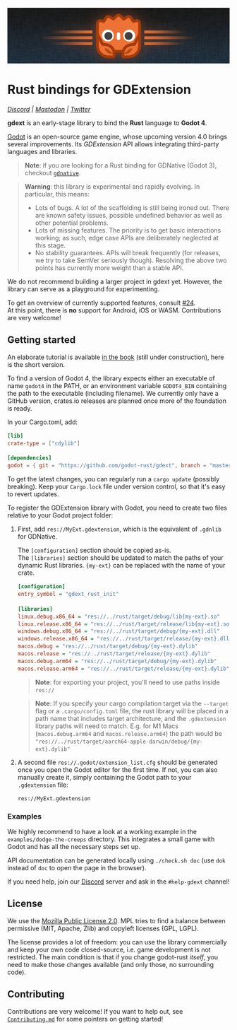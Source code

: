 ![logo.png](assets/gdext-ferris.png)

# Rust bindings for GDExtension

_[Discord] | [Mastodon] | [Twitter]_

**gdext** is an early-stage library to bind the **Rust** language to **Godot 4**.

[Godot] is an open-source game engine, whose upcoming version 4.0 brings several improvements.
Its _GDExtension_ API allows integrating third-party languages and libraries.

> **Note**: if you are looking for a Rust binding for GDNative (Godot 3), checkout [`gdnative`].

> **Warning**: this library is experimental and rapidly evolving. In particular, this means:
> * Lots of bugs. A lot of the scaffolding is still being ironed out. 
>   There are known safety issues, possible undefined behavior as well as other potential problems.
> * Lots of missing features. The priority is to get basic interactions working;
>   as such, edge case APIs are deliberately neglected at this stage.
> * No stability guarantees. APIs will break frequently (for releases, we try to take SemVer seriously though).
>   Resolving the above two points has currently more weight than a stable API.

We do not recommend building a larger project in gdext yet.
However, the library can serve as a playground for experimenting.

To get an overview of currently supported features, consult [#24](https://github.com/godot-rust/gdext/issues/24).  
At this point, there is **no** support for Android, iOS or WASM. Contributions are very welcome!


## Getting started

An elaborate tutorial is available [in the book] (still under construction), here is the short version.

To find a version of Godot 4, the library expects either an executable of name `godot4` in the PATH, or an environment variable `GODOT4_BIN`
containing the path to the executable (including filename).
We currently only have a GitHub version, crates.io releases are planned once more of the foundation is ready.

In your Cargo.toml, add:

```toml
[lib]
crate-type = ["cdylib"]

[dependencies]
godot = { git = "https://github.com/godot-rust/gdext", branch = "master" }
```
To get the latest changes, you can regularly run a `cargo update` (possibly breaking). Keep your `Cargo.lock` file under version control, so that it's easy to revert updates.

To register the GDExtension library with Godot, you need to create two files relative to your Godot project folder:

1. First, add `res://MyExt.gdextension`, which is the equivalent of `.gdnlib` for GDNative.

   The `[configuration]` section should be copied as-is.  
   The `[libraries]` section should be updated to match the paths of your dynamic Rust libraries.
   `{my-ext}` can be replaced with the name of your crate.
   ```ini
   [configuration]
   entry_symbol = "gdext_rust_init"
   
   [libraries]
   linux.debug.x86_64 = "res://../rust/target/debug/lib{my-ext}.so"
   linux.release.x86_64 = "res://../rust/target/release/lib{my-ext}.so"
   windows.debug.x86_64 = "res://../rust/target/debug/{my-ext}.dll"
   windows.release.x86_64 = "res://../rust/target/release/{my-ext}.dll"
   macos.debug = "res://../rust/target/debug/{my-ext}.dylib"
   macos.release = "res://../rust/target/release/{my-ext}.dylib"
   macos.debug.arm64 = "res://../rust/target/debug/{my-ext}.dylib"
   macos.release.arm64 = "res://../rust/target/release/{my-ext}.dylib"
   ```
   > **Note**: for exporting your project, you'll need to use paths inside `res://`

   > **Note**: If you specify your cargo compilation target via the `--target` flag or a `.cargo/config.toml` file, the rust library will be placed in a path name that includes target architecture, and the `.gdextension` library paths will need to match. E.g. for M1 Macs (`macos.debug.arm64` and `macos.release.arm64`) the path would be `"res://../rust/target/aarch64-apple-darwin/debug/{my-ext}.dylib"`

2. A second file `res://.godot/extension_list.cfg` should be generated once you open the Godot editor for the first time.
   If not, you can also manually create it, simply containing the Godot path to your `.gdextension` file:
   ```
   res://MyExt.gdextension
   ```

### Examples

We highly recommend to have a look at a working example in the `examples/dodge-the-creeps` directory.
This integrates a small game with Godot and has all the necessary steps set up.

API documentation can be generated locally using `./check.sh doc` (use `dok` instead of `doc` to open the page in the browser).

If you need help, join our [Discord] server and ask in the `#help-gdext` channel!


## License

We use the [Mozilla Public License 2.0][mpl]. MPL tries to find a balance between permissive (MIT, Apache, Zlib) and copyleft licenses (GPL, LGPL).

The license provides a lot of freedom: you can use the library commercially and keep your own code closed-source,
i.e. game development is not restricted. The main condition is that if you change godot-rust _itself_, you need to make
those changes available (and only those, no surrounding code).


## Contributing

Contributions are very welcome! If you want to help out, see [`Contributing.md`](Contributing.md) for some pointers on getting started!

[Godot]: https://godotengine.org
[`gdnative`]: https://github.com/godot-rust/gdnative
[mpl]: https://www.mozilla.org/en-US/MPL/
[Discord]: https://discord.gg/aKUCJ8rJsc
[Mastodon]: https://mastodon.gamedev.place/@GodotRust
[Twitter]: https://twitter.com/GodotRust
[in the book]: https://godot-rust.github.io/book/gdext/intro